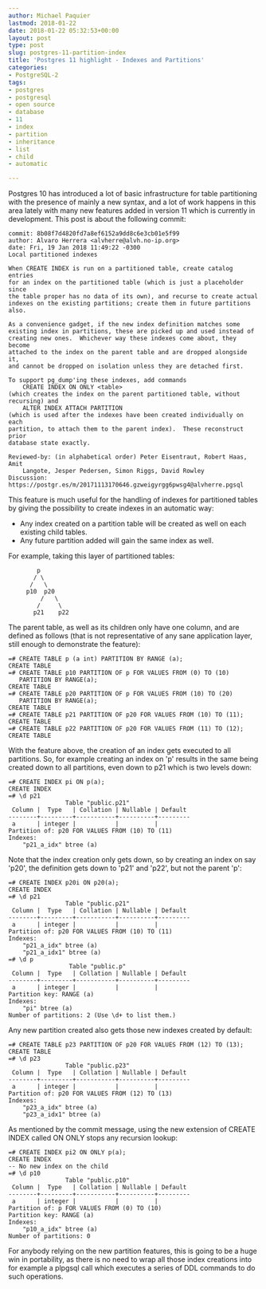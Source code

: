 ```yaml
---
author: Michael Paquier
lastmod: 2018-01-22
date: 2018-01-22 05:32:53+00:00
layout: post
type: post
slug: postgres-11-partition-index
title: 'Postgres 11 highlight - Indexes and Partitions'
categories:
- PostgreSQL-2
tags:
- postgres
- postgresql
- open source
- database
- 11
- index
- partition
- inheritance
- list
- child
- automatic

---
```


Postgres 10 has introduced a lot of basic infrastructure for table
partitioning with the presence of mainly a new syntax, and a lot of work
happens in this area lately with many new features added in version 11
which is currently in development. This post is about the following
commit:

    commit: 8b08f7d4820fd7a8ef6152a9dd8c6e3cb01e5f99
    author: Alvaro Herrera <alvherre@alvh.no-ip.org>
    date: Fri, 19 Jan 2018 11:49:22 -0300
    Local partitioned indexes

    When CREATE INDEX is run on a partitioned table, create catalog entries
    for an index on the partitioned table (which is just a placeholder since
    the table proper has no data of its own), and recurse to create actual
    indexes on the existing partitions; create them in future partitions
    also.

    As a convenience gadget, if the new index definition matches some
    existing index in partitions, these are picked up and used instead of
    creating new ones.  Whichever way these indexes come about, they become
    attached to the index on the parent table and are dropped alongside it,
    and cannot be dropped on isolation unless they are detached first.

    To support pg_dump'ing these indexes, add commands
        CREATE INDEX ON ONLY <table>
    (which creates the index on the parent partitioned table, without
    recursing) and
        ALTER INDEX ATTACH PARTITION
    (which is used after the indexes have been created individually on each
    partition, to attach them to the parent index).  These reconstruct prior
    database state exactly.

    Reviewed-by: (in alphabetical order) Peter Eisentraut, Robert Haas, Amit
        Langote, Jesper Pedersen, Simon Riggs, David Rowley
    Discussion: https://postgr.es/m/20171113170646.gzweigyrgg6pwsg4@alvherre.pgsql

This feature is much useful for the handling of indexes for partitioned
tables by giving the possibility to create indexes in an automatic way:

  * Any index created on a partition table will be created as well on
  each existing child tables.
  * Any future partition added will gain the same index as well.

For example, taking this layer of partitioned tables:

            p
           / \
          /   \
         p10  p20
             /   \
            /     \
           p21    p22

The parent table, as well as its children only have one column, and
are defined as follows (that is not representative of any sane application
layer, still enough to demonstrate the feature):

    =# CREATE TABLE p (a int) PARTITION BY RANGE (a);
    CREATE TABLE
    =# CREATE TABLE p10 PARTITION OF p FOR VALUES FROM (0) TO (10)
	   PARTITION BY RANGE(a);
    CREATE TABLE
    =# CREATE TABLE p20 PARTITION OF p FOR VALUES FROM (10) TO (20)
	   PARTITION BY RANGE(a);
    CREATE TABLE
    =# CREATE TABLE p21 PARTITION OF p20 FOR VALUES FROM (10) TO (11);
    CREATE TABLE
    =# CREATE TABLE p22 PARTITION OF p20 FOR VALUES FROM (11) TO (12);
    CREATE TABLE

With the feature above, the creation of an index gets executed to all
partitions. So, for example creating an index on 'p' results in the same
being created down to all partitions, even down to p21 which is two levels
down:

    =# CREATE INDEX pi ON p(a);
    CREATE INDEX
    =# \d p21
                    Table "public.p21"
     Column |  Type   | Collation | Nullable | Default
    --------+---------+-----------+----------+---------
     a      | integer |           |          |
    Partition of: p20 FOR VALUES FROM (10) TO (11)
    Indexes:
        "p21_a_idx" btree (a)

Note that the index creation only gets down, so by creating an index on
say 'p20', the definition gets down to 'p21' and 'p22', but not the
parent 'p':

    =# CREATE INDEX p20i ON p20(a);
    CREATE INDEX
    =# \d p21
                    Table "public.p21"
     Column |  Type   | Collation | Nullable | Default
    --------+---------+-----------+----------+---------
     a      | integer |           |          |
    Partition of: p20 FOR VALUES FROM (10) TO (11)
    Indexes:
        "p21_a_idx" btree (a)
        "p21_a_idx1" btree (a)
    =# \d p
                     Table "public.p"
     Column |  Type   | Collation | Nullable | Default
    --------+---------+-----------+----------+---------
     a      | integer |           |          |
    Partition key: RANGE (a)
    Indexes:
        "pi" btree (a)
	Number of partitions: 2 (Use \d+ to list them.)

Any new partition created also gets those new indexes created by default:

    =# CREATE TABLE p23 PARTITION OF p20 FOR VALUES FROM (12) TO (13);
    CREATE TABLE
    =# \d p23
                    Table "public.p23"
     Column |  Type   | Collation | Nullable | Default
    --------+---------+-----------+----------+---------
     a      | integer |           |          |
    Partition of: p20 FOR VALUES FROM (12) TO (13)
    Indexes:
        "p23_a_idx" btree (a)
        "p23_a_idx1" btree (a)

As mentioned by the commit message, using the new extension of CREATE
INDEX called ON ONLY stops any recursion lookup:

    =# CREATE INDEX pi2 ON ONLY p(a);
    CREATE INDEX
    -- No new index on the child
	=# \d p10
                    Table "public.p10"
     Column |  Type   | Collation | Nullable | Default
    --------+---------+-----------+----------+---------
     a      | integer |           |          |
    Partition of: p FOR VALUES FROM (0) TO (10)
    Partition key: RANGE (a)
    Indexes:
        "p10_a_idx" btree (a)
    Number of partitions: 0

For anybody relying on the new partition features, this is going to be
a huge win in portability, as there is no need to wrap all those index
creations into for example a plpgsql call which executes a series of DDL
commands to do such operations.
